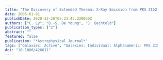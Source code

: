 ```yaml
---
title: "The Discovery of Extended Thermal X-Ray Emission from PKS 2152-699: Evidence for a ``Jet-Cloud'' Interaction"
date: 2005-01-01
publishDate: 2020-12-28T05:23:45.220030Z
authors: ["C. Ly", "D.~S. De Young", "J. Bechtold"]
publication_types: ["2"]
abstract: ""
featured: false
publication: "*Astrophysical Journal*"
tags: ["Galaxies: Active", "Galaxies: Individual: Alphanumeric: PKS 2152-699", "Galaxies: Jets", "Galaxies: Kinematics and Dynamics"]
doi: "10.1086/426011"
---
```


